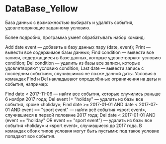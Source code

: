 # DataBase_Yellow
База данных с возможностью выбирать и удалять события, удовлетворяющие заданному условию.

Более подробно, программа умеет обрабатывать набор команд:

Add date event — добавить в базу данных пару (date, event);
Print — вывести всё содержимое базы данных;
Find condition — вывести все записи, содержащиеся в базе данных, которые удовлетворяют условию condition;
Del condition — удалить из базы все записи, которые удовлетворяют условию condition;
Last date — вывести запись с последним событием, случившимся не позже данной даты.
Условия в командах Find и Del накладывают определённые ограничения на даты и события, например:

Find date < 2017-11-06 — найти все события, которые случились раньше 6 ноября 2017 года;
Del event != "holiday" — удалить из базы все события, кроме «holiday»;
Find date >= 2017-01-01 AND date < 2017-07-01 AND event == "sport event" — найти всё события «sport event», случившиеся в первой половине 2017 года;
Del date < 2017-01-01 AND (event == "holiday" OR event == "sport event") — удалить из базы все события «holiday» и «sport event», случившиеся до 2017 года.
В командах обоих типов условия могут быть пустыми: под такое условие попадают все события.
